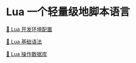 # Lua 一个轻量级地脚本语言

[🐣 Lua 开发环境配置](main/Lua开发环境配置.md)

[🐣 Lua 基础语法](main/Lua基础语法.md)

[🐣 Lua 操作数据库](main/Lua操作数据库.md)
